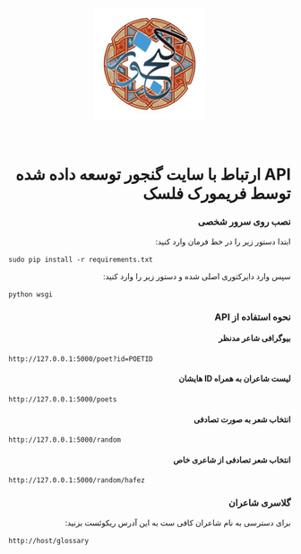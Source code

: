 <h1 align="center">
	<img width="200" src="static/ganjoor.jpg" alt="Aur">
	<br>
	<br>
</h1>

<div dir="rtl">
	<h1>API ارتباط با سایت گنجور توسعه داده شده توسط فریمورک فلسک</h1>
</div>
<div dir="rtl">
	<h3>نصب روی سرور شخصی</h3>
</div>

<div dir="rtl">
	ابتدا دستور زیر را در خط فرمان وارد کنید:
</div>

`sudo pip install -r requirements.txt`
<br />

<div dir="rtl">
	سپس وارد دایرکتوری اصلی شده و دستور زیر را وارد کنید:
</div>

`python wsgi`
<br />

<div dir="rtl">
	<h3>نحوه استفاده از API</h3>
</div>

<div dir="rtl">
	<h4>بیوگرافی شاعر مدنظر</h4>
</div>

`http://127.0.0.1:5000/poet?id=POETID`
<br />

<div dir="rtl">
	<h4>لیست شاعران به همراه ID هایشان</h4>
</div>

`http://127.0.0.1:5000/poets`
<br />

<div dir="rtl">
	<h4>انتخاب شعر به صورت تصادفی</h4>
</div>

`http://127.0.0.1:5000/random`
<br />

<div dir="rtl">
	<h4>انتخاب شعر تصادفی از شاعری خاص</h4>
</div>

`http://127.0.0.1:5000/random/hafez`
<br />

<div dir="rtl">
	<h3>گلاسری شاعران</h3>
</div>

<div dir="rtl">
	برای دسترسی به نام شاعران کافی ست به این آدرس ریکوئست بزنید:
</div>

`http://host/glossary`
<br />
